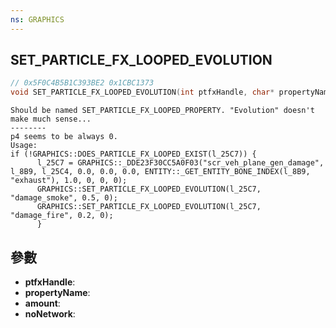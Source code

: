 ```yaml
---
ns: GRAPHICS
---
```

## SET_PARTICLE_FX_LOOPED_EVOLUTION

```c
// 0x5F0C4B5B1C393BE2 0x1CBC1373
void SET_PARTICLE_FX_LOOPED_EVOLUTION(int ptfxHandle, char* propertyName, float amount, BOOL noNetwork);
```

```
Should be named SET_PARTICLE_FX_LOOPED_PROPERTY. "Evolution" doesn't make much sense...  
--------  
p4 seems to be always 0.  
Usage:  
if (!GRAPHICS::DOES_PARTICLE_FX_LOOPED_EXIST(l_25C7)) {  
      l_25C7 = GRAPHICS::_DDE23F30CC5A0F03("scr_veh_plane_gen_damage", l_8B9, l_25C4, 0.0, 0.0, 0.0, ENTITY::_GET_ENTITY_BONE_INDEX(l_8B9, "exhaust"), 1.0, 0, 0, 0);  
      GRAPHICS::SET_PARTICLE_FX_LOOPED_EVOLUTION(l_25C7, "damage_smoke", 0.5, 0);  
      GRAPHICS::SET_PARTICLE_FX_LOOPED_EVOLUTION(l_25C7, "damage_fire", 0.2, 0);  
      }  
```

## 參數
* **ptfxHandle**: 
* **propertyName**: 
* **amount**: 
* **noNetwork**: 

